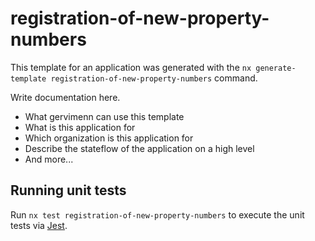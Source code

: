 # registration-of-new-property-numbers

This template for an application was generated with the `nx generate-template registration-of-new-property-numbers` command.

Write documentation here.

- What gervimenn can use this template
- What is this application for
- Which organization is this application for
- Describe the stateflow of the application on a high level
- And more...

## Running unit tests

Run `nx test registration-of-new-property-numbers` to execute the unit tests via [Jest](https://jestjs.io).
